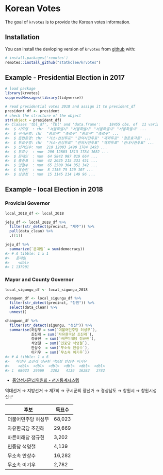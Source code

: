 <!-- README.md is generated from README.Rmd. Please edit that file -->
Korean Votes
============

The goal of `krvotes` is to provide the Korean votes information.

Installation
------------

You can install the devloping version of `krvotes` from
[github](https://github.com/statkclee/krvotes) with:

``` r
# install.packages('remotes')
remotes::install_github("statkclee/krvotes")
```

Example - Presidential Election in 2017
---------------------------------------

``` r
# load package
library(krvotes)
suppressMessages(library(tidyverse))

# read presidential votes 2018 and assign it to president_df
president_df <- president
# check the structure of the object
str(object = president_df)
#> Classes 'tbl_df', 'tbl' and 'data.frame':    18455 obs. of  11 variables:
#>  $ 시도명  : chr  "서울특별시" "서울특별시" "서울특별시" "서울특별시" ...
#>  $ 구시군명: chr  "종로구" "종로구" "종로구" "종로구" ...
#>  $ 읍면동명: chr  "거소·선상투표" "관외사전투표" "재외투표" "청운효자동" ...
#>  $ 투표구명: chr  "거소·선상투표" "관외사전투표" "재외투표" "관내사전투표" ...
#>  $ 선거인수: num  218 12803 2490 1784 2493 ...
#>  $ 투표수  : num  206 12803 1813 1784 1682 ...
#>  $ 문재인  : num  64 5842 987 819 664 ...
#>  $ 홍준표  : num  42 2025 215 331 451 ...
#>  $ 안철수  : num  65 2509 304 352 342 ...
#>  $ 유승민  : num  8 1156 75 120 107 ...
#>  $ 심상정  : num  15 1145 214 149 96 ...
```

Example - local Election in 2018
--------------------------------

### Provicial Governor

``` r
local_2018_df <- local_2018

jeju_df <- local_2018_df %>%
  filter(str_detect(precinct, "제주")) %>%
  pull(data_clean) %>%
  .[[1]]

jeju_df %>%
  summarize(`문대림` = sum(democracy))
#> # A tibble: 1 x 1
#>   문대림
#>    <dbl>
#> 1 137901
```

### Mayor and County Governor

``` r
local_sigungu_df <- local_sigungu_2018

changwon_df <- local_sigungu_df %>% 
  filter(str_detect(precinct, "창원")) %>% 
  select(data_clean) %>% 
  unnest()

changwon_df %>% 
  filter(str_detect(sigungu, "성산")) %>% 
  summarise(허성무 = sum(`더불어민주당 허성무`),
            조진래 = sum(`자유한국당 조진래`),
            정규헌  = sum(`바른미래당 정규헌`),
            석영철  = sum(`민중당 석영철`),
            안상수  = sum(`무소속 안상수`),
            이기우  = sum(`무소속 이기우`))
#> # A tibble: 1 x 6
#>   허성무 조진래 정규헌 석영철 안상수 이기우
#>    <dbl>  <dbl>  <dbl>  <dbl>  <dbl>  <dbl>
#> 1  68023  29669   3202   4139  16282   2782
```

-   [중앙선거관리위원회 - 선거통계시스템](http://info.nec.go.kr/)

역대선거 → 지방선거 → 제7회 → 구시군의 장선거 → 경상남도 → 창원시 →
창원시성산구

| 후보                | 득표수 |
|---------------------|--------|
| 더불어민주당 허성무 | 68,023 |
| 자유한국당 조진래   | 29,669 |
| 바른미래당 정규헌   | 3,202  |
| 민중당 석영철       | 4,139  |
| 무소속 안상수       | 16,282 |
| 무소속 이기우       | 2,782  |
